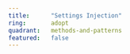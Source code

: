 ```yaml
---
title:      "Settings Injection"
ring:       adopt
quadrant:   methods-and-patterns
featured:   false
---
```

